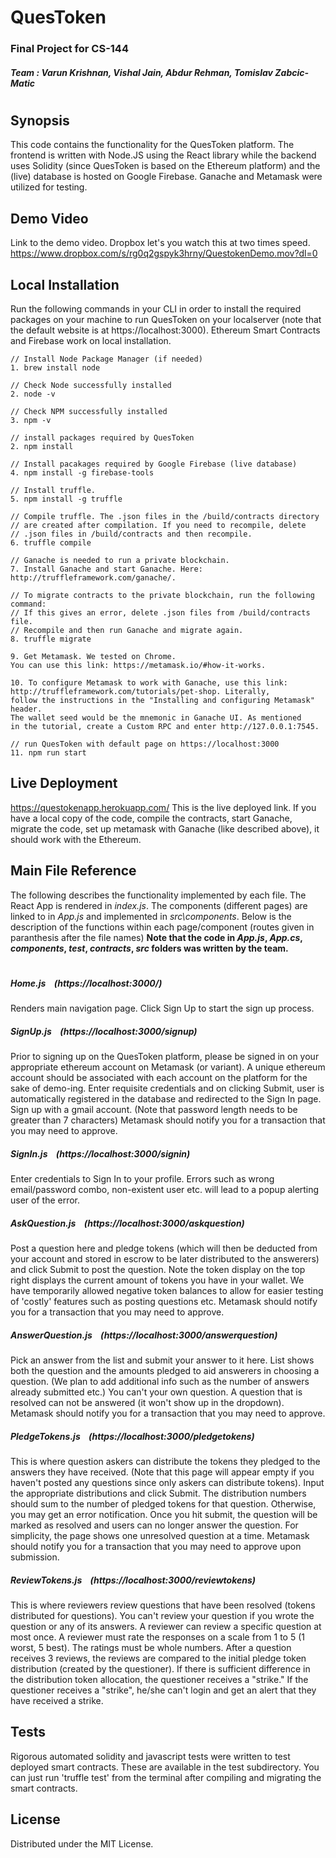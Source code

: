 # QuesToken
### Final Project for CS-144
##### Team : Varun Krishnan, Vishal Jain, Abdur Rehman, Tomislav Zabcic-Matic
#
#
#
## Synopsis
This code contains the functionality for the QuesToken platform. The frontend is written with Node.JS using the React library while the backend uses Solidity (since QuesToken is based on the Ethereum platform) and the (live) database is hosted on Google Firebase. Ganache and Metamask were utilized for testing.

## Demo Video
Link to the demo video. Dropbox let's you watch this at two times speed.
https://www.dropbox.com/s/rg0q2gspyk3hrny/QuestokenDemo.mov?dl=0

## Local Installation

Run the following commands in your CLI in order to install the required packages on your machine to run QuesToken on your localserver (note that the default website is at https://localhost:3000). Ethereum Smart Contracts and Firebase
work on local installation.
```
// Install Node Package Manager (if needed)
1. brew install node

// Check Node successfully installed
2. node -v

// Check NPM successfully installed
3. npm -v

// install packages required by QuesToken
2. npm install

// Install pacakages required by Google Firebase (live database)
4. npm install -g firebase-tools

// Install truffle.
5. npm install -g truffle

// Compile truffle. The .json files in the /build/contracts directory
// are created after compilation. If you need to recompile, delete
// .json files in /build/contracts and then recompile.
6. truffle compile

// Ganache is needed to run a private blockchain.
7. Install Ganache and start Ganache. Here: http://truffleframework.com/ganache/.

// To migrate contracts to the private blockchain, run the following command:
// If this gives an error, delete .json files from /build/contracts file.
// Recompile and then run Ganache and migrate again.
8. truffle migrate

9. Get Metamask. We tested on Chrome.
You can use this link: https://metamask.io/#how-it-works.

10. To configure Metamask to work with Ganache, use this link:
http://truffleframework.com/tutorials/pet-shop. Literally,
follow the instructions in the "Installing and configuring Metamask" header.
The wallet seed would be the mnemonic in Ganache UI. As mentioned
in the tutorial, create a Custom RPC and enter http://127.0.0.1:7545.

// run QuesToken with default page on https://localhost:3000
11. npm run start
```

## Live Deployment

https://questokenapp.herokuapp.com/
This is the live deployed link. If you have a local copy of the code,
compile the contracts, start Ganache, migrate the code, set up metamask
with Ganache (like described above), it should work with the Ethereum.

## Main File Reference

The following describes the functionality implemented by each file.
The React App is rendered in *index.js*. The components (different pages) are linked to in *App.js* and implemented in *src\components*. Below is the description of the functions within each page/component (routes given in paranthesis after the file names)
**Note that the code in *App.js*, *App.cs*, *components*, *test*, *contracts*, *src* folders was written by the team.**
#
##### Home.js &nbsp;&nbsp;&nbsp;(_https://localhost:3000/_)
Renders main navigation page. Click Sign Up to start the sign up process.
##### SignUp.js &nbsp;&nbsp;&nbsp;(_https://localhost:3000/signup_)
Prior to signing up on the QuesToken platform, please be signed in on your appropriate
ethereum account on Metamask (or variant). A unique ethereum account should be associated with each account
on the platform for the sake of demo-ing. Enter requisite credentials and on clicking Submit, user is automatically registered in the database and redirected to the Sign In page. Sign up with a gmail account.
(Note that password length needs to be greater than 7 characters)
Metamask should notify you for a transaction that you may need to approve.

##### SignIn.js &nbsp;&nbsp;&nbsp;(_https://localhost:3000/signin_)
Enter credentials to Sign In to your profile. Errors such as wrong email/password combo, non-existent user etc. will lead to a popup alerting user of the error.
##### AskQuestion.js &nbsp;&nbsp;&nbsp;(https://localhost:3000/askquestion)
Post a question here and pledge tokens (which will then be deducted from your account and stored in escrow to be later distributed to the answerers) and click Submit to post the question. Note the token display on the top right displays the current amount of tokens you have in your wallet. We have temporarily allowed negative token balances to allow for easier testing of 'costly' features such as posting questions etc. Metamask should notify you for a transaction that you may need to
approve.
##### AnswerQuestion.js &nbsp;&nbsp;&nbsp;(https://localhost:3000/answerquestion)
Pick an answer from the list and submit your answer to it here. List shows both the question and the amounts pledged to aid answerers in choosing a question. (We plan to add additional info such as the number of answers already submitted etc.)
You can't your own question. A question that is resolved can not be answered (it won't show up in the dropdown).
Metamask should notify you for a transaction that you may need to approve.
##### PledgeTokens.js &nbsp;&nbsp;&nbsp;(https://localhost:3000/pledgetokens)
This is where question askers can distribute the tokens they pledged to the answers they have received. (Note that this page will appear empty if you haven't posted any questions since only askers can distribute tokens). Input the appropriate distributions and click Submit. The distribution numbers should sum to the number of pledged tokens for that question.
Otherwise, you may get an error notification. Once you hit submit, the question will be marked as resolved and
users can no longer answer the question. For simplicity, the page shows one unresolved question at a time.
Metamask should notify you for a transaction that you may need to approve upon submission.


##### ReviewTokens.js &nbsp;&nbsp;&nbsp;(https://localhost:3000/reviewtokens)
This is where reviewers review questions that have been resolved (tokens distributed for questions).
You can't review your question if you wrote the question or any of its answers. A reviewer can
review a specific question at most once. A reviewer must rate the responses on a scale from
1 to 5 (1 worst, 5 best). The ratings must be whole numbers. After a question receives 3 reviews,
the reviews are compared to the initial pledge token distribution (created by the questioner).
If there is sufficient difference in the distribution token allocation, the questioner
receives a "strike." If the questioner receives a "strike", he/she can't login and get an
alert that they have received a strike.



## Tests
Rigorous automated solidity and javascript tests were written to test deployed smart contracts.
These are available in the test subdirectory. You can just run 'truffle test' from the terminal
after compiling and migrating the smart contracts.


## License

Distributed under the MIT License.
